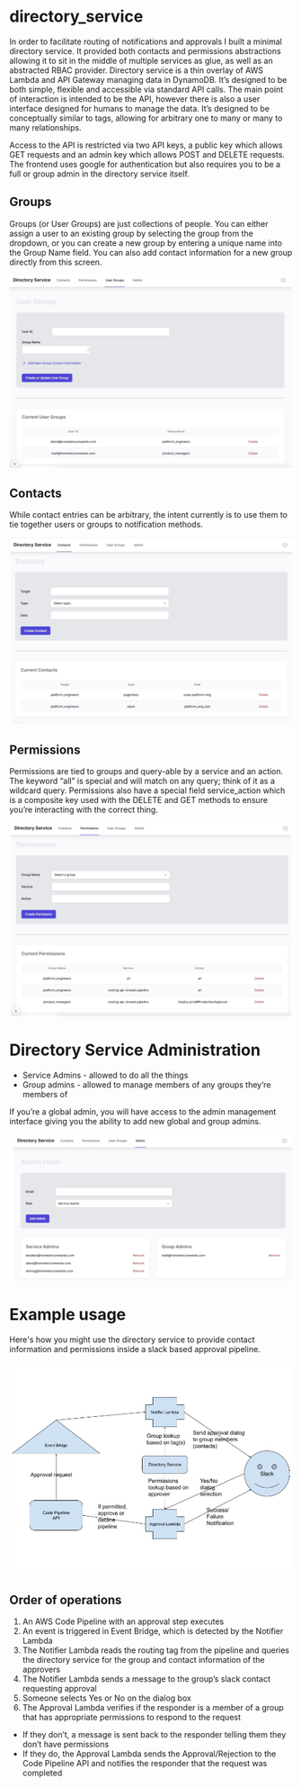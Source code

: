 # directory_service

In order to facilitate routing of notifications and approvals I built a minimal directory service. It provided both contacts and permissions abstractions allowing it to sit in the middle of multiple services as glue, as well as an abstracted RBAC provider. Directory service is a thin overlay of AWS Lambda and API Gateway managing data in DynamoDB. It’s designed to be both simple, flexible and accessible via standard API calls. The main point of interaction is intended to be the API, however there is also a user interface designed for humans to manage the data. It’s designed to be conceptually similar to tags, allowing for arbitrary one to many or many to many relationships.

Access to the API is restricted via two API keys, a public key which allows GET requests and an admin key which allows POST and DELETE requests. The frontend uses google for authentication but also requires you to be a full or group admin in the directory service itself.

## Groups

Groups (or User Groups) are just collections of people. You can either assign a user to an existing group by selecting the group from the dropdown, or you can create a new group by entering a unique name into the Group Name field. You can also add contact information for a new group directly from this screen.

![Alt text](img/groups.jpg?raw=true "Groups interface")

## Contacts

While contact entries can be arbitrary, the intent currently is to use them to tie together users or groups to notification methods.

![Alt text](img/contacts.jpg?raw=true "Contacts interface")

## Permissions

Permissions are tied to groups and query-able by a service and an action. The keyword “all” is special and will match on any query; think of it as a wildcard query. Permissions also have a special field service_action which is a composite key used with the DELETE and GET methods to ensure you’re interacting with the correct thing.

![Alt text](img/permissions.jpg?raw=true "Permissions interface")

# Directory Service Administration

- Service Admins - allowed to do all the things
- Group admins - allowed to manage members of any groups they’re members of

If you’re a global admin, you will have access to the admin management interface giving you the ability to add new global and group admins.

![Alt text](img/admin.jpg?raw=true "Admin interface")

# Example usage

Here's how you might use the directory service to provide contact information and permissions inside a slack based approval pipeline.

![Alt text](img/slack_approval_workflow.jpg?raw=true "Slack approval example")

## Order of operations

1) An AWS Code Pipeline with an approval step executes
2) An event is triggered in Event Bridge, which is detected by the Notifier Lambda
3) The Notifier Lambda reads the routing tag from the pipeline and queries the directory service for the group and contact information of the approvers
4) The Notifier Lambda sends a message to the group’s slack contact requesting approval
5) Someone selects Yes or No on the dialog box
6) The Approval Lambda verifies if the responder is a member of a group that has appropriate permissions to respond to the request
- If they don’t, a message is sent back to the responder telling them they don’t have permissions
- If they do, the Approval Lambda sends the Approval/Rejection to the Code Pipeline API and notifies the responder that the request was completed
